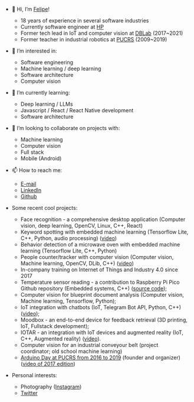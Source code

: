 - 👋 Hi, I’m [Felipe](@fkuhne)!
  - 18 years of experience in several software industries
  - Currently software engineer at [HP](https://www.hp.com/us-en/hp-information.html)
  - Former tech lead in IoT and computer vision at [DBLab](https://db.tec.br/dblab) (2017~2021)
  - Former teacher in industrial robotics at [PUCRS](https://www.pucrs.br/politecnica) (2009~2019)
- 👀 I’m interested in: 
  - Software engineering
  - Machine learning / deep learning
  - Software architecture
  - Computer vision
- 🌱 I’m currently learning:
  - Deep learning / LLMs
  - Javascript / React / React Native development
  - Software architecture
- 💞️ I’m looking to collaborate on projects with:
  - Machine learning
  - Computer vision 
  - Full stack
  - Mobile (Android)
- 📫 How to reach me:
  - [E-mail](fkuhne@gmail.com)
  - [LinkedIn](https://www.linkedin.com/in/fkuhne/)
  - [Github](https://github.com/fkuhne)
- Some recent cool projects:
  - Face recognition - a comprehensive desktop application (Computer vision, deep learning, OpenCV, Linux, C++, React)
  - Keyword spotting with embedded machine learning (Tensorflow Lite, C++, Python, audio processing) ([video](https://youtu.be/-SSv93OWUFo))
  - Behavior detection of a microwave oven with embedded machine learning (Tensorflow Lite, C++, Python)
  - People counter/tracker with computer vision (Computer vision, Machine learning, OpenCV, DLib, C++) ([video](https://youtu.be/AB5o7XPplFg))
  - In-company training on Internet of Things and Industry 4.0 since 2017
  - Temperature sensor reading - a contribution to Raspberry Pi Pico Github repository (Embedded systems, C++) ([source code](https://github.com/raspberrypi/pico-examples/pull/80));
  - Computer vision for blueprint document analysis (Computer vision, Machine learning, Tensorflow, Python);
  - IoT integration with chatbots (IoT, Telegram Bot API, Python, C++) ([video](https://www.youtube.com/watch?v=XvlUL0Efp_Y));
  - Moodbox - an end-to-end device for feedback retrieval (3D printing, IoT, Fullstack development);
  - IOTAR - an integration with IoT devices and augmented reality (IoT, C++, Augmented reality) ([video](https://www.youtube.com/watch?v=up80ocWez6Y)).
  - Computer vision for an industrial conveyour belt (project coordinator; old school machine learning)
  - [Arduino Day at PUCRS from 2016 to 2019](https://web.facebook.com/arduinodaypucrs) (founder and organizer) ([video of 2017 edition](https://www.youtube.com/watch?v=TMw2YZGt9XM))

- Personal interests:
  - Photography ([Instagram](https://www.instagram.com/fkuhne))
  - [Twitter](https://twitter.com/fkuhne)  

<!---
fkuhne/fkuhne is a ✨ special ✨ repository because its `README.md` (this file) appears on your GitHub profile.
You can click the Preview link to take a look at your changes.
--->
